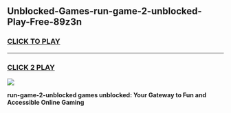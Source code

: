 
## Unblocked-Games-run-game-2-unblocked-Play-Free-89z3n
<h3>
<a href="https://premium76.site?title=run-game-2-unblocked&ref=18A1">CLICK TO PLAY</a></h3>
<hr>

<h3>
<a href="https://premium76.site?title=run-game-2-unblocked&ref=18A1">CLICK 2 PLAY</a>
  
</h3>

<a href="https://premium76.site?title=run-game-2-unblocked&ref=18A1"><img src="https://clearcache.store/games.png"></a>


**run-game-2-unblocked games unblocked: Your Gateway to Fun and Accessible Online Gaming**

